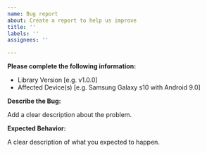 ```yaml
---
name: Bug report
about: Create a report to help us improve
title: ''
labels: ''
assignees: ''

---
```


**Please complete the following information:**
- Library Version [e.g. v1.0.0]
- Affected Device(s) [e.g. Samsung Galaxy s10 with Android 9.0]
 
**Describe the Bug:**

Add a clear description about the problem.

**Expected Behavior:**

A clear description of what you expected to happen.
